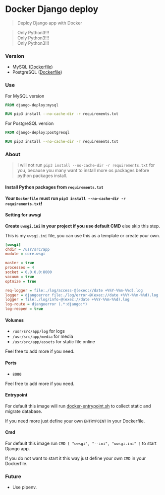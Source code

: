 # Docker Django deploy

> Deploy Django app with Docker

> Only Python3!!!  
> Only Python3!!!  
> Only Python3!!!


### Version

- MySQL ([Dockerfile](./mysql/Dockerfile))
- PostgreSQL ([Dockerfile](./postgresql/Dockerfile))


### Use

For MySQL version
```Dockerfile
FROM django-deploy:mysql

RUN pip3 install --no-cache-dir -r requirements.txt
```

For PostgreSQL version
```Dockerfile
FROM django-deploy:postgresql

RUN pip3 install --no-cache-dir -r requirements.txt
```

### About

> I will not run `pip3 install --no-cache-dir -r requirements.txt` for you, because you many want to install more os packages before python packages install.


#### Install Python packages from `requirements.txt`

**Your `Dockerfile` must run `pip3 install --no-cache-dir -r requirements.txt`!**


#### Setting for uwsgi

**Create `uwsgi.ini` in your project if you use default CMD** else skip this step.

This is my `uwsgi.ini` file, you can use this as a template or create your own.
```ini
[uwsgi]
chdir = /usr/src/app
module = core.wsgi

master = true
processes = 4
socket = 0.0.0.0:8000
vacuum = true
optmize = true

req-logger = file:./log/access-@(exec://date +%%Y-%%m-%%d).log
logger = djangoerror file:./log/error-@(exec://date +%%Y-%%m-%%d).log
logger = file:./log/info-@(exec://date +%%Y-%%m-%%d).log
log-route = djangoerror (.*:django:*)
log-reopen = true
```


#### Volumes

- `/usr/src/app/log` for logs
- `/usr/src/app/media` for media
- `/usr/src/app/assets` for static file online

Feel free to add more if you need.


#### Ports

- `8000`

Feel free to add more if you need.


#### Entrypoint

For default this image will run [docker-entrypoint.sh](../docker-entrypoint.sh) to collect static and migrate database.

If you need more just define your own `ENTRYPOINT` in your Dockerfile.


#### Cmd

For default this image run `CMD [ "uwsgi", "--ini", "uwsgi.ini" ]` to start Django app.

If you do not want to start it this way just define your own `CMD` in your Dockerfile.


### Future

- Use pipenv.
